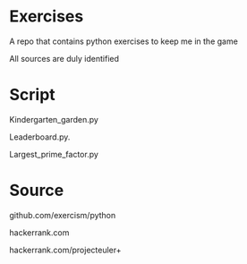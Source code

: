 # Exercises
A repo that contains python exercises to keep me in the game

All sources are duly identified

# Script 
Kindergarten_garden.py 
     
Leaderboard.py.              

Largest_prime_factor.py      

# Source
github.com/exercism/python

hackerrank.com

hackerrank.com/projecteuler+
